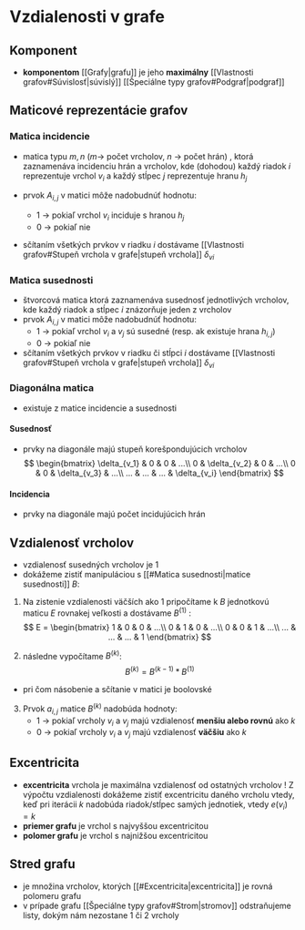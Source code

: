 # Vzdialenosti v grafe

## Komponent
- **komponentom** [[Grafy|grafu]] je jeho **maximálny** [[Vlastnosti grafov#Súvislosť|súvislý]] [[Špeciálne typy grafov#Podgraf|podgraf]]

## Maticové reprezentácie grafov

### Matica incidencie
- matica typu $m,n$ ($m$-> počet vrcholov, $n$ -> počet hrán) , ktorá zaznamenáva incidenciu hrán a vrcholov, kde (dohodou) každý riadok $i$ reprezentuje vrchol $v_i$ a každý stĺpec $j$ reprezentuje hranu $h_j$
- prvok $A_{i,j}$ v matici môže nadobudnúť hodnotu:
	- 1 -> pokiaľ vrchol $v_i$ inciduje s hranou $h_j$
	- 0 -> pokiaľ nie

- sčítaním všetkých prvkov v riadku $i$ dostávame [[Vlastnosti grafov#Stupeň vrchola v grafe|stupeň vrchola]] $\delta_{vi}$

### Matica susednosti
- štvorcová matica ktorá zaznamenáva susednosť jednotlivých vrcholov, kde každý riadok a stĺpec $i$ znázorňuje jeden z vrcholov
- prvok $A_{i,j}$ v matici môže nadobudnúť hodnotu:
	- 1 -> pokiaľ vrchol $v_i$ a $v_j$ sú susedné (resp. ak existuje hrana $h_{i,j}$)
	- 0 -> pokiaľ nie
- sčítaním všetkých prvkov v riadku či stĺpci $i$ dostávame [[Vlastnosti grafov#Stupeň vrchola v grafe|stupeň vrchola]] $\delta_{vi}$

### Diagonálna matica
- existuje z matice incidencie a susednosti
#### Susednosť
- prvky na diagonále majú stupeň korešpondujúcich vrcholov
$$
\begin{bmatrix}
\delta_{v_1} & 0 & 0 & ...\\
0 & \delta_{v_2} & 0 & ...\\
0 & 0 & \delta_{v_3} & ...\\
... & ... & ... & \delta_{v_i}
\end{bmatrix}
$$
#### Incidencia
- prvky na diagonále majú počet incidujúcich hrán

## Vzdialenosť vrcholov
- vzdialenosť susedných vrcholov je 1
- dokážeme zistiť manipuláciou s [[#Matica susednosti|matice susednosti]] $B$:
1. Na zistenie vzdialenosti väčších ako 1 pripočítame k $B$ jednotkovú maticu $E$ rovnakej veľkosti a dostávame $B^{(1)}$ :
$$
E = 
\begin{bmatrix}
1 & 0 & 0 & ...\\
0 & 1 & 0 & ...\\
0 & 0 & 1 & ...\\
... & ... & ... & 1
\end{bmatrix}
$$

2. následne vypočítame $B^{(k)}$:
$$
B^{(k)} = B^{(k-1)} * B^{(1)}
$$ 
- pri čom násobenie a sčítanie v matici je boolovské
3. Prvok $a_{i,j}$ matice $B^{(k)}$ nadobúda hodnoty:
	- 1 -> pokiaľ vrcholy $v_i$ a $v_j$ majú vzdialenosť **menšiu alebo rovnú** ako $k$
	- 0 -> pokiaľ vrcholy $v_i$ a $v_j$ majú vzdialenosť **väčšiu** ako $k$

## Excentricita
- **excentricita** vrchola je maximálna vzdialenosť od ostatných vrcholov
! Z výpočtu vzdialenosti dokážeme zistiť excentricitu daného vrcholu vtedy, keď pri iterácii $k$ nadobúda riadok/stĺpec samých jednotiek, vtedy $e(v_i) = k$
- **priemer grafu** je vrchol s najvyššou excentricitou
- **polomer grafu** je vrchol s najnižšou excentricitou

## Stred grafu
- je množina vrcholov, ktorých [[#Excentricita|excentricita]] je rovná polomeru grafu
- v prípade grafu [[Špeciálne typy grafov#Strom|stromov]] odstraňujeme listy, dokým nám nezostane 1 či 2 vrcholy